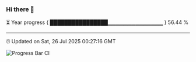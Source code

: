 ### Hi there 👋

⏳ Year progress { ████████████████▁▁▁▁▁▁▁▁▁▁▁▁▁▁ } 56.44 %

---

⏰ Updated on Sat, 26 Jul 2025 00:27:16 GMT

![Progress Bar CI](https://github.com/liununu/liununu/workflows/Progress%20Bar%20CI/badge.svg)
